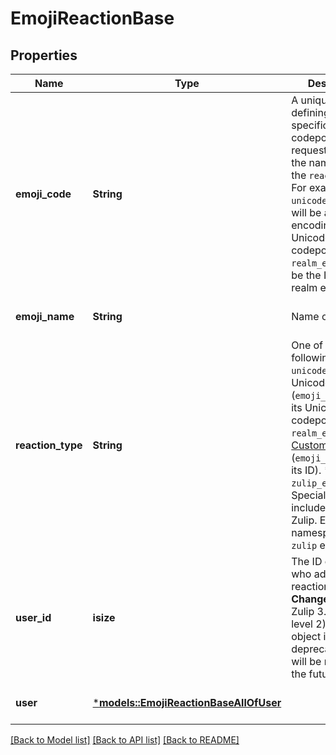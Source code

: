 # EmojiReactionBase

## Properties
Name | Type | Description | Notes
------------ | ------------- | ------------- | -------------
**emoji_code** | **String** | A unique identifier, defining the specific emoji codepoint requested, within the namespace of the `reaction_type`.  For example, for `unicode_emoji`, this will be an encoding of the Unicode codepoint; for `realm_emoji`, it'll be the ID of the realm emoji.  | [optional] [default to None]
**emoji_name** | **String** | Name of the emoji.  | [optional] [default to None]
**reaction_type** | **String** | One of the following values:  * `unicode_emoji`: Unicode emoji (`emoji_code` will be its Unicode   codepoint). * `realm_emoji`: [Custom emoji](/help/add-custom-emoji).   (`emoji_code` will be its ID). * `zulip_extra_emoji`: Special emoji included with Zulip.  Exists to   namespace the `zulip` emoji.  | [optional] [default to None]
**user_id** | **isize** | The ID of the user who added the reaction.  **Changes**: New in Zulip 3.0 (feature level 2). The `user` object is deprecated and will be removed in the future.  | [optional] [default to None]
**user** | [***models::EmojiReactionBaseAllOfUser**](EmojiReactionBase_allOf_user.md) |  | [optional] [default to None]

[[Back to Model list]](../README.md#documentation-for-models) [[Back to API list]](../README.md#documentation-for-api-endpoints) [[Back to README]](../README.md)


